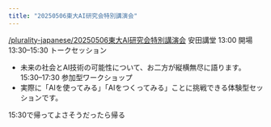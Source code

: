 ```yaml
---
title: "20250506東大AI研究会特別講演会"
---
```


[/plurality-japanese/20250506東大AI研究会特別講演会](https://scrapbox.io/plurality-japanese/20250506東大AI研究会特別講演会)
安田講堂
13:00 開場
13:30–15:30 トークセッション
- 未来の社会とAI技術の可能性について、お二方が縦横無尽に語ります。
15:30–17:30 参加型ワークショップ
- 実際に「AIを使ってみる」「AIをつくってみる」ことに挑戦できる体験型セッションです。

15:30で帰ってよさそうだったら帰る
